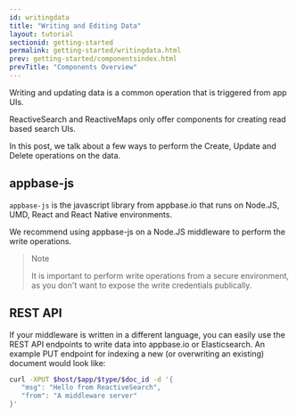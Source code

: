 ```yaml
---
id: writingdata
title: "Writing and Editing Data"
layout: tutorial
sectionid: getting-started
permalink: getting-started/writingdata.html
prev: getting-started/componentsindex.html
prevTitle: "Components Overview"
---
```


Writing and updating data is a common operation that is triggered from app UIs.

ReactiveSearch and ReactiveMaps only offer components for creating read based search UIs.

In this post, we talk about a few ways to perform the Create, Update and Delete operations on the data.

## appbase-js

`appbase-js` is the javascript library from appbase.io that runs on Node.JS, UMD, React and React Native environments.

We recommend using appbase-js on a Node.JS middleware to perform the write operations.

> Note
>
> It is important to perform write operations from a secure environment, as you don't want to expose the write credentials publically.

## REST API

If your middleware is written in a different language, you can easily use the REST API endpoints to write data into appbase.io or Elasticsearch. An example PUT endpoint for indexing a new (or overwriting an existing) document would look like:


```bash
curl -XPUT $host/$app/$type/$doc_id -d '{
   "msg": "Hello from ReactiveSearch",
   "from": "A middleware server"
}'
```

